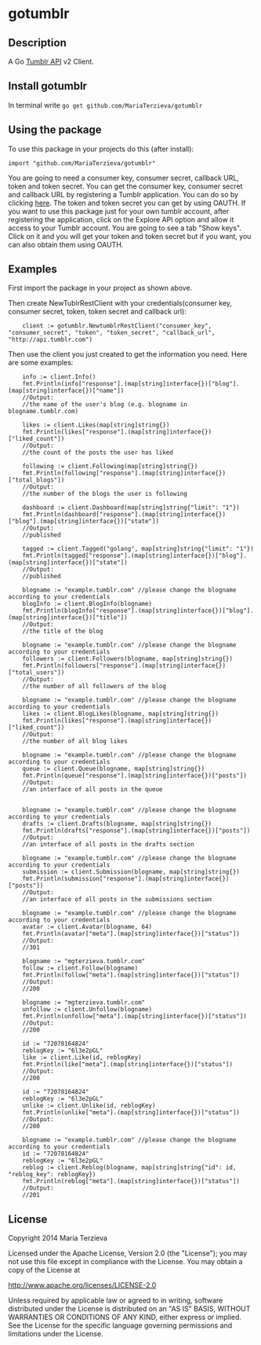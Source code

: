 gotumblr
========

Description
-----------

A Go [Tumblr API](http://www.tumblr.com/docs/en/api/v2) v2 Client.

Install gotumblr
----------------

In terminal write `go get github.com/MariaTerzieva/gotumblr`

Using the package
-----------------

To use this package in your projects do this (after install):

`import "github.com/MariaTerzieva/gotumblr"`

You are going to need a consumer key, consumer secret, callback URL, token and token secret.
You can get the consumer key, consumer secret and callback URL by registering a Tumblr application.
You can do so by clicking [here](http://www.tumblr.com/oauth/apps).
The token and token secret you can get by using OAUTH.
If you want to use this package just for your own tumblr account, after registering the application,
click on the Explore API option and allow it access to your Tumblr account. You are going to see a tab "Show keys".
Click on it and you will get your token and token secret but if you want, you can also obtain them using OAUTH.

Examples
--------

First import the package in your project as shown above.

Then create NewTublrRestClient with your credentials(consumer key, consumer secret, token, token secret and callback url):

		client := gotumblr.NewtumblrRestClient("consumer_key", "consumer_secret", "token", "token_secret", "callback_url", "http://api.tumblr.com")

Then use the client you just created to get the information you need. Here are some examples:

		info := client.Info()
		fmt.Println(info["response"].(map[string]interface{})["blog"].(map[string]interface{})["name"])
		//Output:
		//the name of the user's blog (e.g. blogname in blogname.tumblr.com)

		likes := client.Likes(map[string]string{})
		fmt.Println(likes["response"].(map[string]interface{})["liked_count"])
		//Output:
		//the count of the posts the user has liked

		following := client.Following(map[string]string{})
		fmt.Println(following["response"].(map[string]interface{})["total_blogs"])
		//Output:
		//the number of the blogs the user is following

		dashboard := client.Dashboard(map[string]string{"limit": "1"})
		fmt.Println(dashboard["response"].(map[string]interface{})["blog"].(map[string]interface{})["state"])
		//Output:
		//published

		tagged := client.Tagged("golang", map[string]string{"limit": "1"})
		fmt.Println(tagged["response"].(map[string]interface{})["blog"].(map[string]interface{})["state"])
		//Output:
		//published

		blogname := "example.tumblr.com" //please change the blogname according to your credentials
		blogInfo := client.BlogInfo(blogname)
		fmt.Println(blogInfo["response"].(map[string]interface{})["blog"].(map[string]interface{})["title"])
		//Output:
		//the title of the blog

		blogname := "example.tumblr.com" //please change the blogname according to your credentials
		followers := client.Followers(blogname, map[string]string{})
		fmt.Println(followers["response"].(map[string]interface{})["total_users"])
		//Output:
		//the number of all followers of the blog

		blogname := "example.tumblr.com" //please change the blogname according to your credentials 
		likes := client.BlogLikes(blogname, map[string]string{})
		fmt.Println(likes["response"].(map[string]interface{})["liked_count"])
		//Output:
		//the number of all blog likes

		blogname := "example.tumblr.com" //please change the blogname according to your credentials 
		queue := client.Queue(blogname, map[string]string{})
		fmt.Println(queue["response"].(map[string]interface{})["posts"])
		//Output:
		//an interface of all posts in the queue


		blogname := "example.tumblr.com" //please change the blogname according to your credentials
		drafts := client.Drafts(blogname, map[string]string{})
		fmt.Println(drafts["response"].(map[string]interface{})["posts"])
		//Output:
		//an interface of all posts in the drafts section

		blogname := "example.tumblr.com" //please change the blogname according to your credentials
		submission := client.Submission(blogname, map[string]string{})
		fmt.Println(submission["response"].(map[string]interface{})["posts"])
		//Output:
		//an interface of all posts in the submissions section

		blogname := "example.tumblr.com" //please change the blogname according to your credentials
		avatar := client.Avatar(blogname, 64)
		fmt.Println(avatar["meta"].(map[string]interface{})["status"])
		//Output:
		//301

		blogname := "mgterzieva.tumblr.com"
		follow := client.Follow(blogname)
		fmt.Println(follow["meta"].(map[string]interface{})["status"])
		//Output:
		//200

		blogname := "mgterzieva.tumblr.com"
		unfollow := client.Unfollow(blogname)
		fmt.Println(unfollow["meta"].(map[string]interface{})["status"])
		//Output:
		//200

		id := "72078164824"
		reblogKey := "6l3e2pGL"
		like := client.Like(id, reblogKey)
		fmt.Println(like["meta"].(map[string]interface{})["status"])
		//Output:
		//200

		id := "72078164824"
		reblogKey := "6l3e2pGL"
		unlike := client.Unlike(id, reblogKey)
		fmt.Println(unlike["meta"].(map[string]interface{})["status"])
		//Output:
		//200

		blogname := "example.tumblr.com" //please change the blogname according to your credentials
		id := "72078164824"
		reblogKey := "6l3e2pGL"
		reblog := client.Reblog(blogname, map[string]string{"id": id, "reblog_key": reblogKey})
		fmt.Println(reblog["meta"].(map[string]interface{})["status"])
		//Output:
		//201

License
-------

Copyright 2014 Maria Terzieva


Licensed under the Apache License, Version 2.0 (the "License");
you may not use this file except in compliance with the License.
You may obtain a copy of the License at

   http://www.apache.org/licenses/LICENSE-2.0

Unless required by applicable law or agreed to in writing, software
distributed under the License is distributed on an "AS IS" BASIS,
WITHOUT WARRANTIES OR CONDITIONS OF ANY KIND, either express or implied.
See the License for the specific language governing permissions and
limitations under the License.
